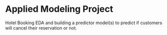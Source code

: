 # Applied Modeling Project
Hotel Booking EDA and building a predictor model(s) to predict if customers will cancel their reservation or not.
